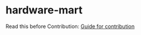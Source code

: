 # hardware-mart

Read this before Contribution: [Guide for contribution](https://github.com/shahidafridi23/hardware-mart/blob/main/CONTRIBUTING.md)
